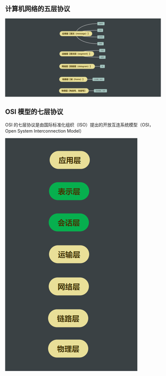 ## 计算机网络的五层协议

![fiveprotocal](../../images/fiveprotocal.png)

## OSI 模型的七层协议

OSI 的七层协议是由国际标准化组织（ISO）提出的开放互连系统模型（OSI，Open System Interconnection Model）

![image-20210318230532624](../../images/image-20210318230532624.png)
